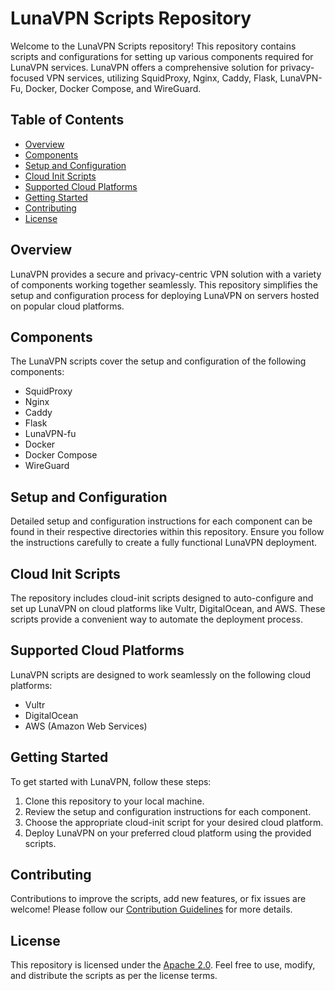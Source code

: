 # LunaVPN Scripts Repository

Welcome to the LunaVPN Scripts repository! This repository contains scripts and configurations for setting up various components required for LunaVPN services. LunaVPN offers a comprehensive solution for privacy-focused VPN services, utilizing SquidProxy, Nginx, Caddy, Flask, LunaVPN-Fu, Docker, Docker Compose, and WireGuard.

## Table of Contents

- [Overview](#overview)
- [Components](#components)
- [Setup and Configuration](#setup-and-configuration)
- [Cloud Init Scripts](#cloud-init-scripts)
- [Supported Cloud Platforms](#supported-cloud-platforms)
- [Getting Started](#getting-started)
- [Contributing](#contributing)
- [License](#license)

## Overview

LunaVPN provides a secure and privacy-centric VPN solution with a variety of components working together seamlessly. This repository simplifies the setup and configuration process for deploying LunaVPN on servers hosted on popular cloud platforms.

## Components

The LunaVPN scripts cover the setup and configuration of the following components:

- SquidProxy
- Nginx
- Caddy
- Flask
- LunaVPN-fu
- Docker
- Docker Compose
- WireGuard

## Setup and Configuration

Detailed setup and configuration instructions for each component can be found in their respective directories within this repository. Ensure you follow the instructions carefully to create a fully functional LunaVPN deployment.

## Cloud Init Scripts

The repository includes cloud-init scripts designed to auto-configure and set up LunaVPN on cloud platforms like Vultr, DigitalOcean, and AWS. These scripts provide a convenient way to automate the deployment process.

## Supported Cloud Platforms

LunaVPN scripts are designed to work seamlessly on the following cloud platforms:

- Vultr
- DigitalOcean
- AWS (Amazon Web Services)

## Getting Started

To get started with LunaVPN, follow these steps:

1. Clone this repository to your local machine.
2. Review the setup and configuration instructions for each component.
3. Choose the appropriate cloud-init script for your desired cloud platform.
4. Deploy LunaVPN on your preferred cloud platform using the provided scripts.

## Contributing

Contributions to improve the scripts, add new features, or fix issues are welcome! Please follow our [Contribution Guidelines](CONTRIBUTING.md) for more details.

## License

This repository is licensed under the [Apache 2.0](LICENSE). Feel free to use, modify, and distribute the scripts as per the license terms.
